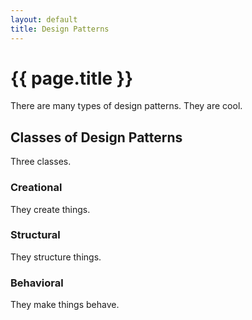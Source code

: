 ```yaml
---
layout: default
title: Design Patterns
---
```


{{ page.title }}
================

There are many types of design patterns. They are cool.

## Classes of Design Patterns

Three classes.

### Creational

They create things.

### Structural

They structure things.

### Behavioral

They make things behave.
